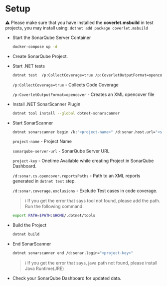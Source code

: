 # Setup


⚠️ Please make sure that you have installed the **coverlet.msbuild** in test projects, you may install using: ```dotnet add package coverlet.msbuild```

- Start the SonarQube Server Container
  ```bash
  docker-compose up -d
  ```

- Create SonarQube Project.
- Start .NET tests
  ```bash
  dotnet test  /p:CollectCoverage=true /p:CoverletOutputFormat=opencover
  ```
  ```/p:CollectCoverage=true``` - Collects Code Coverage

  ```/p:CoverletOutputFormat=opencover``` - Creates an XML opencover file

- Install .NET SonarScanner Plugin
  ```bash
  dotnet tool install --global dotnet-sonarscanner
  ```
- Start SonarScanner
  ```bash
  dotnet sonarscanner begin /k:"<project-name>" /d:sonar.host.url="<sonarqube-server-url>"  /d:sonar.login="<project-key>" /d:sonar.cs.opencover.reportsPaths="**/coverage.opencover.xml" /d:sonar.coverage.exclusions="**/**Test*.cs"
  ```
  ```project-name``` - Project Name

  ```sonarqube-server-url``` - SonarQube Server URL

  ```project-key``` - Onetime Available while creating Project in SonarQube Dashboard.

  ```/d:sonar.cs.opencover.reportsPaths``` - Path to an XML reports generated in ```dotnet test``` step.
  
  ```/d:sonar.coverage.exclusions``` - Exclude Test cases in code coverage.
  

  > ℹ️ If you get the error that says tool not found, please add the path. Run the following command:
  ```bash
  export PATH=$PATH:$HOME/.dotnet/tools
  ```

- Build the Project
  ```bash
  dotnet build
  ```

- End SonarScanner
  ```bash
  dotnet sonarscanner end /d:sonar.login="<project-key>"
  ```
  > ℹ️ If you get the error that says, java path not found, please install Java Runtime(JRE)

- Check your SonarQube Dashboard for updated data.
